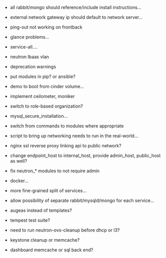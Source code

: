 * all rabbit/mongo should reference/include install instructions...
* external network gateway ip should default to network server...
* ping-out not working on frontback
* glance problems...
* service-all....
* neutron lbaas vlan
* deprecation warnings
* put modules in pip? or ansible?
* demo to boot from cinder volume...
* implement ceilometer, moniker
* switch to role-based organization?
* mysql_secure_installation...
* switch from commands to modules where appropriate
* script to bring up networking needs to run in the real-world...
* nginx ssl reverse proxy linking api to public network?
* change endpoint_host to internal_host, provide admin_host, public_host as well?
* fix neutron_* modules to not require admin

* docker...

* more fine-grained split of services...
* allow possibility of separate rabbit/mysqld/mongo for each service...
* augeas instead of templates?
* tempest test suite?

* need to run neutron-ovs-cleanup before dhcp or l3?
* keystone cleanup or memcache?
* dashboard memcache or sql back end?

